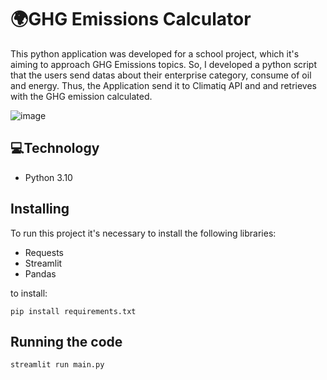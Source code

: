 # 🌍GHG Emissions Calculator

This python application was developed for a school project, which it's aiming to approach GHG Emissions topics.
So, I developed a python script that the users send datas about  their enterprise category, consume of oil and energy. Thus, the Application send it to Climatiq API and 
and retrieves with the GHG emission calculated. 


![image](https://user-images.githubusercontent.com/72459340/198920991-8146a25e-ee73-4ea6-b48d-3fc320ef0e9a.png)

## 💻Technology 

* Python 3.10

## Installing

To run this project it's necessary to install the following libraries: 

* Requests
* Streamlit
* Pandas

to install:
```
pip install requirements.txt
```


## Running the code 

```
streamlit run main.py
```



